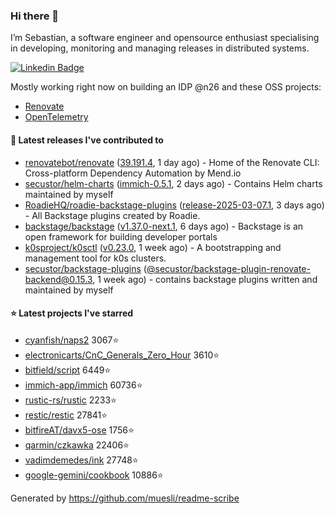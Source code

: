 ### Hi there 👋

I’m Sebastian, a software engineer and opensource enthusiast specialising in developing, monitoring and managing releases in distributed systems.    

[![Linkedin Badge](https://img.shields.io/badge/-LinkedIn-blue?style=flat&logo=Linkedin&logoColor=white&link=https://www.linkedin.com/in/sebastian-poxhofer/)](https://www.linkedin.com/in/sebastian-poxhofer/)

Mostly working right now on building an IDP @n26 and these OSS projects:
- [Renovate](https://github.com/renovatebot/renovate)
- [OpenTelemetry](https://github.com/open-telemetry)



#### 🚀 Latest releases I've contributed to

- [renovatebot/renovate](https://github.com/renovatebot/renovate) ([39.191.4](https://github.com/renovatebot/renovate/releases/tag/39.191.4), 1 day ago) - Home of the Renovate CLI: Cross-platform Dependency Automation by Mend.io
- [secustor/helm-charts](https://github.com/secustor/helm-charts) ([immich-0.5.1](https://github.com/secustor/helm-charts/releases/tag/immich-0.5.1), 2 days ago) - Contains Helm charts maintained by myself
- [RoadieHQ/roadie-backstage-plugins](https://github.com/RoadieHQ/roadie-backstage-plugins) ([release-2025-03-07.1](https://github.com/RoadieHQ/roadie-backstage-plugins/releases/tag/release-2025-03-07.1), 3 days ago) - All Backstage plugins created by Roadie.
- [backstage/backstage](https://github.com/backstage/backstage) ([v1.37.0-next.1](https://github.com/backstage/backstage/releases/tag/v1.37.0-next.1), 6 days ago) - Backstage is an open framework for building developer portals
- [k0sproject/k0sctl](https://github.com/k0sproject/k0sctl) ([v0.23.0](https://github.com/k0sproject/k0sctl/releases/tag/v0.23.0), 1 week ago) - A bootstrapping and management tool for k0s clusters.
- [secustor/backstage-plugins](https://github.com/secustor/backstage-plugins) ([@secustor/backstage-plugin-renovate-backend@0.15.3](https://github.com/secustor/backstage-plugins/releases/tag/%40secustor/backstage-plugin-renovate-backend%400.15.3), 1 week ago) - contains backstage plugins written and maintained by myself

#### ⭐ Latest projects I've starred

- [cyanfish/naps2](https://github.com/cyanfish/naps2) 3067⭐
- [electronicarts/CnC_Generals_Zero_Hour](https://github.com/electronicarts/CnC_Generals_Zero_Hour) 3610⭐
- [bitfield/script](https://github.com/bitfield/script) 6449⭐
- [immich-app/immich](https://github.com/immich-app/immich) 60736⭐
- [rustic-rs/rustic](https://github.com/rustic-rs/rustic) 2233⭐
- [restic/restic](https://github.com/restic/restic) 27841⭐
- [bitfireAT/davx5-ose](https://github.com/bitfireAT/davx5-ose) 1756⭐
- [qarmin/czkawka](https://github.com/qarmin/czkawka) 22406⭐
- [vadimdemedes/ink](https://github.com/vadimdemedes/ink) 27748⭐
- [google-gemini/cookbook](https://github.com/google-gemini/cookbook) 10886⭐



Generated by https://github.com/muesli/readme-scribe
